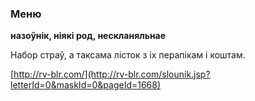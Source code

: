 ### Меню
**назоўнік, ніякі род, нескланяльнае**

Набор страў, а таксама лісток з іх перапікам і коштам.

<a rel="author">[http://rv-blr.com/](http://rv-blr.com/slounik.jsp?letterId=0&maskId=0&pageId=1668)</a>
